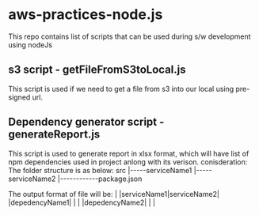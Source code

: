 # aws-practices-node.js
This repo contains list of scripts that can be used during s/w development using nodeJs

## s3 script - getFileFromS3toLocal.js
This script is used if we need to get a file from s3 into our local using pre-signed url.


## Dependency generator script - generateReport.js
This script is used to generate report in xlsx format, which will have list of npm dependencies used in project anlong with its verison.
conisderation:
The folder structure is as below:
src
|-----serviceName1
|-----serviceName2
      |------------package.json
      
The output format of file will be:
|              |serviceName1|serviceName2|
|depedencyName1|            |            |
|depedencyName2|            |            |
